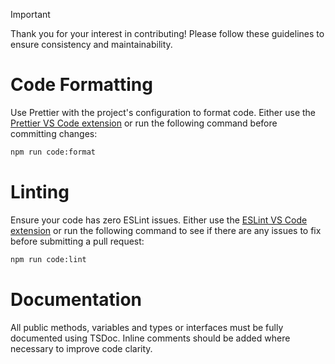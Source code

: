 > [!IMPORTANT]
> Thank you for your interest in contributing! Please follow these guidelines to ensure consistency and maintainability.

# Code Formatting

Use Prettier with the project's configuration to format code.
Either use the [Prettier VS Code extension](https://marketplace.visualstudio.com/items?itemName=esbenp.prettier-vscode) or run the following command before committing changes:

```sh
npm run code:format
```

# Linting

Ensure your code has zero ESLint issues.
Either use the [ESLint VS Code extension](https://marketplace.visualstudio.com/items?itemName=dbaeumer.vscode-eslint) or run the following command to see if there are any issues to fix before submitting a pull request:

```sh
npm run code:lint
```

# Documentation

All public methods, variables and types or interfaces must be fully documented using TSDoc.
Inline comments should be added where necessary to improve code clarity.
